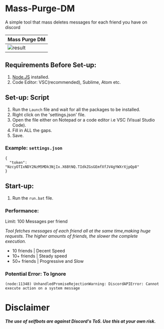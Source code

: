 # Mass-Purge-DM
A simple tool that mass deletes messages for each friend you have on discord

| Mass Purge DM | 
| ------------- | 
| ![result](https://media3.giphy.com/media/hY1HiIc6ODzgNaN2GK/giphy.gif) |

## Requirements Before Set-up:

1. [Node.JS](https://nodejs.org/en/) installed.
2. Code Editor: VSC(recommended), Sublime, Atom etc.

## Set-up: Script

1. Run the `Launch` file and wait for all the packages to be installed.
1. Right click on the 'settings.json' file.
2. Open the file either on Notepad or a code editor i.e VSC (Visual Studio Code).
3. Fill in ALL the gaps.
4. Save.

### Example: `settings.json`
```
{
  "token": "NzcyOTIxNDY2NzM5MDk3NjIx.X6BtNQ.TIdkZGsGEmfXfJV4gYWXrXjpQp8"
}
```

## Start-up:

1. Run the `run.bat` file.

### Performance:

Limit: 100 Messages per friend

*Tool fetches messages of each friend all at the same time,making huge requests. The higher amounts of friends, the slower the complete execution.*

- 10 friends | Decent Speed
- 10+ friends | Steady speed
- 50+ friends | Progressive and Slow

### Potential Error: To Ignore
```
(node:11348) UnhandledPromiseRejectionWarning: DiscordAPIError: Cannot execute action on a system message
```

# Disclaimer

***The use of selfbots are against Discord's ToS. Use this at your own risk.***
